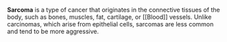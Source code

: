 **Sarcoma** is a type of cancer that originates in the connective tissues of the body, such as bones, muscles, fat, cartilage, or [[Blood]] vessels. Unlike carcinomas, which arise from epithelial cells, sarcomas are less common and tend to be more aggressive.
